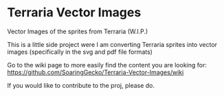 # Terraria Vector Images
 Vector Images of the sprites from Terraria (W.I.P.)
 
This is a little side project were I am converting Terraria sprites into vector images (specifically in the svg and pdf file formats)

Go to the wiki page to more easily find the content you are looking for: https://github.com/SoaringGecko/Terraria-Vector-Images/wiki

If you would like to contribute to the proj, please do.
